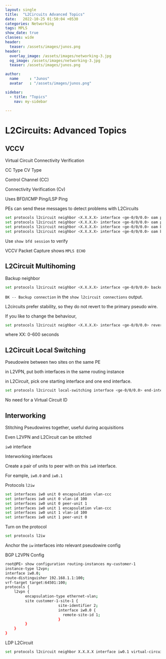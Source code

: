 ```yaml
---
layout: single
title:  "L2Circuits Advanced Topics"
date:   2022-10-25 01:50:04 +0530
categories: Networking
tags: MPLS
show_date: true
classes: wide
header:
  teaser: /assets/images/junos.png
header:
  overlay_image: /assets/images/networking-3.jpg
  og_image: /assets/images/networking-3.jpg
  teaser: /assets/images/junos.png

author:
  name     : "Junos"
  avatar   : "/assets/images/junos.png"

sidebar:
  - title: "Topics"
    nav: my-sidebar

---
```


# L2Circuits: Advanced Topics

## VCCV 
Virtual Circuit Connectivity Verification

CC Type
CV Type



Control Channel (CC)

Connectivity Verification (Cv)

Uses BFD/ICMP Ping/LSP Ping

PEs can send these messages to detect problems with L2Circuits

```sh
set protocols l2circuit neighbor <X.X.X.X> interface <ge-0/0/0.0> oam ping-interval X
set protocols l2circuit neighbor <X.X.X.X> interface <ge-0/0/0.0> oam ping-multiplier X
set protocols l2circuit neighbor <X.X.X.X> interface <ge-0/0/0.0> oam bfd-liveness-detection minimum-interval X
set protocols l2circuit neighbor <X.X.X.X> interface <ge-0/0/0.0> oam bfd-liveness-detection multiplier X
```

Use `show bfd session` to verify 

VCCV Packet Capture shows `MPLS ECHO`

## L2Circuit Multihoming

Backup neighbor

```sh
set protocols l2circuit neighbor <X.X.X.X> interface <ge-0/0/0.0> backup-neighbor <Y.Y.Y.Y>
```

`BK -- Backup connection` in the `show l2circuit connections` output.

L2circuits prefer stability, so they do not revert to the primary pseudo wire. 

If you like to change the behaviour,

```sh
set protocols l2circuit neighbor <X.X.X.X> interface <ge-0/0/0.0> revert-time XX
```

where XX: 0-600 seconds

## L2Circuit Local Switching



Pseudowire between two sites on the same PE

in L2VPN, put both interfaces in the same routing instance

in L2Circuit, pick one starting interface and one end interface.



```sh
set protocols l2circuit local-switching interface <ge-0/0/0.0> end-interface interface <ge-0/0/1.0>
```

No need for a Virtual Circuit ID

## Interworking

Stitching Pseudowires together, useful during acquisitions

Even L2VPN and L2Circuit can be stitched

`iw0` interface 

Interworking interfaces

Create a pair of units to peer with on this `iw0` interface.

For eample, `iw0.0` and `iw0.1`

Protocols `l2iw` 

```sh
set interfaces iw0 unit 0 encapsulation vlan-ccc
set interfaces iw0 unit 0 vlan-id 100
set interfaces iw0 unit 0 peer-unit 1
set interfaces iw0 unit 1 encapsulation vlan-ccc
set interfaces iw0 unit 1 vlan-id 100
set interfaces iw0 unit 1 peer-unit 0
```
Turn on the protocol 
```sh
set protocols l2iw
```

Anchor the `iw` interfaces into relevant pseudowire config

BGP L2VPN Config
```sh
root@PE> show configuration routing-instances my-customer-1
instance-type l2vpn;
interface iw0.0;
route-distinguisher 192.168.1.1:100;
vrf-target target:64501:100;
protocols { 
    l2vpn {
         encapsulation-type ethernet-vlan;
         site customer-1-site-1 {
         				site-identifier 2;
         				interface iw0.0 {
         				  remote-site-id 1;
         				}
         }
    }
}
```

LDP L2Circuit
```sh
set protocols l2circuit neighbor X.X.X.X interface iw0.1 virtual-circuit-id 1
```
